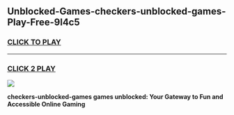 
## Unblocked-Games-checkers-unblocked-games-Play-Free-9l4c5
<h3>
<a href="https://premium76.site?title=checkers-unblocked-games&ref=23A">CLICK TO PLAY</a></h3>
<hr>

<h3>
<a href="https://premium76.site?title=checkers-unblocked-games&ref=23A">CLICK 2 PLAY</a>
  
</h3>

<a href="https://premium76.site?title=checkers-unblocked-games&ref=23A"><img src="https://clearcache.store/games.png"></a>


**checkers-unblocked-games games unblocked: Your Gateway to Fun and Accessible Online Gaming**
